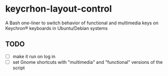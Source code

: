 # keycrhon-layout-control
A Bash one-liner to switch behavior of functional and multimedia keys on Keychron® keyboards in Ubuntu/Debian systems

## TODO
- [ ] make it run on log in
- [ ] set Gnome shortcuts with "multimedia" and "functional" versions of the script
